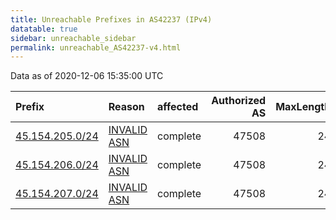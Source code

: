 ```yaml
---
title: Unreachable Prefixes in AS42237 (IPv4)
datatable: true
sidebar: unreachable_sidebar
permalink: unreachable_AS42237-v4.html
---
```


Data as of 2020-12-06 15:35:00 UTC


<div class="datatable-begin"></div>

| Prefix                                                   | Reason                                                                                                 | affected   |   Authorized AS |   MaxLength | Anchor                                         |   unreachable /24s |
|:---------------------------------------------------------|:-------------------------------------------------------------------------------------------------------|:-----------|----------------:|------------:|:-----------------------------------------------|-------------------:|
| [45.154.205.0/24](https://stat.ripe.net/45.154.205.0/24) | [INVALID ASN](https://rpki-validator.ripe.net/announcement-preview?asn=AS42237&prefix=45.154.205.0/24) | complete   |           47508 |          24 | [RIPE](unreachable_RIPE_NCC_RPKI_Root-v4.html) |                  1 |
| [45.154.206.0/24](https://stat.ripe.net/45.154.206.0/24) | [INVALID ASN](https://rpki-validator.ripe.net/announcement-preview?asn=AS42237&prefix=45.154.206.0/24) | complete   |           47508 |          24 | [RIPE](unreachable_RIPE_NCC_RPKI_Root-v4.html) |                  1 |
| [45.154.207.0/24](https://stat.ripe.net/45.154.207.0/24) | [INVALID ASN](https://rpki-validator.ripe.net/announcement-preview?asn=AS42237&prefix=45.154.207.0/24) | complete   |           47508 |          24 | [RIPE](unreachable_RIPE_NCC_RPKI_Root-v4.html) |                  1 |

<div class="datatable-end"></div>